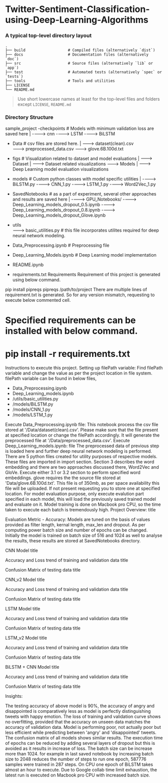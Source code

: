 # Twitter-Sentiment-Classification-using-Deep-Learning-Algorithms

### A typical top-level directory layout

    .
    ├── build                   # Compiled files (alternatively `dist`)
    ├── docs                    # Documentation files (alternatively `doc`)
    ├── src                     # Source files (alternatively `lib` or `app`)
    ├── test                    # Automated tests (alternatively `spec` or `tests`)
    ├── tools                   # Tools and utilities
    ├── LICENSE
    └── README.md

> Use short lowercase names at least for the top-level files and folders except
> `LICENSE`, `README.md`


### Directory Structure
sample_project
-checkpoints  # Models with minimum validation loss are saved here </b>
   |
    ----> cnn 
    ----> LSTM
    ----> BiLSTM

- Data        # csv files are stored here.
    |
     ---> dataset(clean).csv   
     ---> preprocessed_data.csv
     ---> glove.6B.100d.txt

- figs        # Visualization related to dataset and model evaluations
    |
     ---> Dataset
             |
              ---> Dataset related visualizations
     ---> Models
             |
              ---> Deep Learning model evaluation visualizations

- models     # Custom python classes with model specific utilities
    |
    ----> BiLSTM.py
    ----> CNN_1.py
    ----> LSTM_1.py
    ----> Word2Vec_1.py

- SavedNotebooks   # as a part of experiment, several other approaches and results are saved here
    |
    ----> GPU_Notebooks/
    ----> Deep_Learning_models_dropout_0.5.ipynb
    ----> Deep_Learning_models_dropout_0.8.ipynb
    ----> Deep_Learning_models_dropout_Glove.ipynb

- utils    
    ---> basic_utilities.py   # this file incorporates utilites required for deep neural network modeling.

- Data_Preprocessing.ipynb    # Preprocessing file 
- Deep_Learning_Models.ipynb  # Deep Learning model implementation
- README.ipynb
- requirements.txt
Requirements
Requirement of this project is generated using below command.

pip install pipreqs
pipreqs /path/to/project
There are multiple lines of requirement.txt is generated. So for any version mismatch, requesting to execute below commented cell.

# Specified requirements can be installed with below command.
# pip install -r requirements.txt
Instructions to execute this project.
Setting up filePath variable:
Find filePath variable and change the value as per the project location in file system. filePath variable can be found in below files,
- Data_Preprocessing.ipynb <br>
- Deep_Learning_models.ipynb<br>
- /utils/basic_utilities.py<br>
- /models/BiLSTM.py<br>
- /models/CNN_1.py<br>
- /models/LSTM_1.py<br>

Execute Data_Preprocessing.ipynb file:
This notebook process the csv file stored at '/Data/dataset(clean).csv'.
Please make sure that the file present at specified location or change the filePath accordingly.
It will generate the preprocessed file at '/Data/preprocessed_data.csv'.
Execute Deep_Learning_models.ipynb: file
The preprocessed data of previous step is loaded here and further deep neural network modeling is performed.
There are 5 python files created for utility purposes of respective models. These files are imported in import section.
Section 3 describes the word embedding and there are two approaches discussed there, Word2Vec and GloVe.
Execute either 3.1 or 3.2 section to perform specified word embeddings.
glove requires the the source file stored at 'Data/glove.6B.100d.txt'. This file is of 350mb, as per space availability this file will be uploaded. If not present requesting you to store one at specified location.
For model evaluation purpose, only execute evalution part specified in each model, this will load the previously saved trained model and evaluate on it.
Model training is done on Macbook pro CPU, so the time taken to execute each batch is tremendously high.
Project Overview:
title

Evaluation Metric - Accuracy:
Models are tuned on the basis of values provided as filter length, kernal length, max_len and dropout. As per computing power batch size and number of epochs can be changed. Initially the model is trained on batch size of 516 and 1024 as well to analyse the results, these results are stored at SavedNotebooks directory.

CNN Model
title

Accuracy and Loss trend of training and validation data
title

Confusion Matrix of testing data
title

CNN_v2 Model
title

Accuracy and Loss trend of training and validation data
title

Confusion Matrix of testing data
title

LSTM Model
title

Accuracy and Loss trend of training and validation data
title

Confusion Matrix of testing data
title

LSTM_v2 Model
title

Accuracy and Loss trend of training and validation data
title

Confusion Matrix of testing data
title

BiLSTM + CNN Model
title

Accuracy and Loss trend of training and validation data
title

Confusion Matrix of testing data
title

Insights:

The testing accuracy of above model is 90%, the accuracy of angry and disappointed is comparatively less as model is perfectly distinguishing tweets with happy emotion.
The loss of training and validation curve shows no overfitting, provided that the accuracy on unseen data matches the accuracy of validation data.
Model is performing poor, not actually poor but less efficient while predicting between 'angry' and 'disappointed' tweets. The confusion matrix of all models shows similar results.
The execution time of epochs can be reduced by adding several layers of dropout but this is avoided as it results in increase of loss.
The batch size can be increase more than 1024. for example in last saved notebook by increasing batch size to 2048 reduces the number of steps to run one epoch, 587776 samples were trained in 287 steps. On CPU one epoch of BiLSTM takes almost an hour to execute.
Due to Google collab time limit exhaustion, the latest run is executed on Macbook pro CPU with increased batch size.
